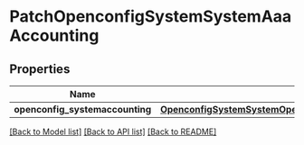 # PatchOpenconfigSystemSystemAaaAccounting

## Properties
Name | Type | Description | Notes
------------ | ------------- | ------------- | -------------
**openconfig_systemaccounting** | [**OpenconfigSystemSystemOpenconfigsystemsystemAaaAccounting**](OpenconfigSystemSystemOpenconfigsystemsystemAaaAccounting.md) |  | [optional] 

[[Back to Model list]](../README.md#documentation-for-models) [[Back to API list]](../README.md#documentation-for-api-endpoints) [[Back to README]](../README.md)



